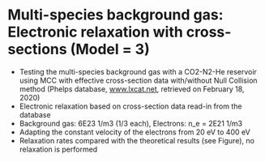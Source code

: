 # Multi-species background gas: Electronic relaxation with cross-sections (Model = 3)
* Testing the multi-species background gas with a CO2-N2-He reservoir using MCC with effective cross-section data with/without Null Collision method (Phelps database, www.lxcat.net, retrieved on February 18, 2020)
* Electronic relaxation based on cross-section data read-in from the database
* Background gas: 6E23 1/m3 (1/3 each), Electrons: n_e = 2E21 1/m3
* Adapting the constant velocity of the electrons from 20 eV to 400 eV
* Relaxation rates compared with the theoretical results (see Figure), no relaxation is performed